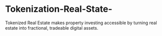# Tokenization-Real-State-
Tokenized Real Estate makes property investing accessible by turning real estate into fractional, tradeable digital assets.
